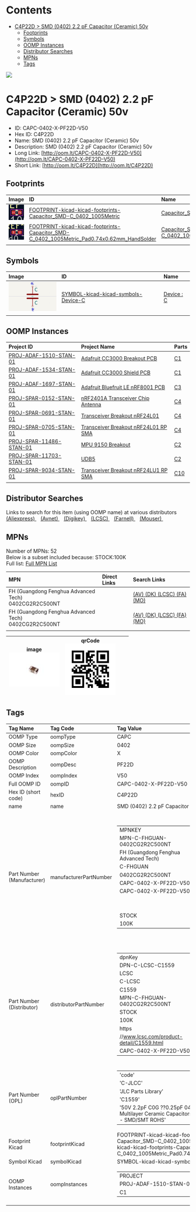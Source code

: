 



Contents
========

* [C4P22D > SMD (0402) 2.2 pF Capacitor (Ceramic) 50v](#c4p22d--smd-0402-22-pf-capacitor-ceramic-50v)
	* [Footprints](#footprints)
	* [Symbols](#symbols)
	* [OOMP Instances](#oomp-instances)
	* [Distributor Searches](#distributor-searches)
	* [MPNs](#mpns)
	* [Tags](#tags)
  
![][im]
# C4P22D > SMD (0402) 2.2 pF Capacitor (Ceramic) 50v

- ID: CAPC-0402-X-PF22D-V50
- Hex ID: C4P22D
- Name: SMD (0402) 2.2 pF Capacitor (Ceramic) 50v
- Description: SMD (0402) 2.2 pF Capacitor (Ceramic) 50v
- Long Link: [http://oom.lt/CAPC-0402-X-PF22D-V50](http://oom.lt/CAPC-0402-X-PF22D-V50)
- Short Link: [http://oom.lt/C4P22D](http://oom.lt/C4P22D)

## Footprints
  

|Image|ID|Name|
| :--- | :--- | :--- |
|[![](https://raw.githubusercontent.com/oomlout/oomlout_OOMP_eda_V2/main/FOOTPRINT/kicad/kicad-footprints/Capacitor_SMD/C_0402_1005Metric/image_140.png)](https://github.com/oomlout/oomlout_OOMP_eda_V2/tree/main/FOOTPRINT/kicad/kicad-footprints/Capacitor_SMD/C_0402_1005Metric/)|[FOOTPRINT-kicad-kicad-footprints-Capacitor_SMD-C_0402_1005Metric](https://github.com/oomlout/oomlout_OOMP_eda_V2/tree/main/FOOTPRINT/kicad/kicad-footprints/Capacitor_SMD/C_0402_1005Metric/)|[Capacitor_SMD : C_0402_1005Metric](https://github.com/oomlout/oomlout_OOMP_eda_V2/tree/main/FOOTPRINT/kicad/kicad-footprints/Capacitor_SMD/C_0402_1005Metric/)|
|[![](https://raw.githubusercontent.com/oomlout/oomlout_OOMP_eda_V2/main/FOOTPRINT/kicad/kicad-footprints/Capacitor_SMD/C_0402_1005Metric_Pad0.74x0.62mm_HandSolder/image_140.png)](https://github.com/oomlout/oomlout_OOMP_eda_V2/tree/main/FOOTPRINT/kicad/kicad-footprints/Capacitor_SMD/C_0402_1005Metric_Pad0.74x0.62mm_HandSolder/)|[FOOTPRINT-kicad-kicad-footprints-Capacitor_SMD-C_0402_1005Metric_Pad0.74x0.62mm_HandSolder](https://github.com/oomlout/oomlout_OOMP_eda_V2/tree/main/FOOTPRINT/kicad/kicad-footprints/Capacitor_SMD/C_0402_1005Metric_Pad0.74x0.62mm_HandSolder/)|[Capacitor_SMD : C_0402_1005Metric_Pad0.74x0.62mm_HandSolder](https://github.com/oomlout/oomlout_OOMP_eda_V2/tree/main/FOOTPRINT/kicad/kicad-footprints/Capacitor_SMD/C_0402_1005Metric_Pad0.74x0.62mm_HandSolder/)|
||||

## Symbols
  

|Image|ID|Name|
| :--- | :--- | :--- |
|[![](https://raw.githubusercontent.com/oomlout/oomlout_OOMP_eda_V2/main/SYMBOL/kicad/kicad-symbols/Device/C/image_140.png)](https://github.com/oomlout/oomlout_OOMP_eda_V2/tree/main/SYMBOL/kicad/kicad-symbols/Device/C/)|[SYMBOL-kicad-kicad-symbols-Device-C](https://github.com/oomlout/oomlout_OOMP_eda_V2/tree/main/SYMBOL/kicad/kicad-symbols/Device/C/)|[Device : C](https://github.com/oomlout/oomlout_OOMP_eda_V2/tree/main/SYMBOL/kicad/kicad-symbols/Device/C/)|
||||

## OOMP Instances
  

|Project ID|Project Name|Parts|
| :--- | :--- | :--- |
|[PROJ-ADAF-1510-STAN-01](https://github.com/oomlout/oomlout_OOMP_projects_V2/tree/main/PROJ/ADAF/1510/STAN/01/)|[Adafruit CC3000 Breakout PCB](https://github.com/oomlout/oomlout_OOMP_projects_V2/tree/main/PROJ/ADAF/1510/STAN/01/)|[C1](https://github.com/oomlout/oomlout_OOMP_projects_V2/tree/main/PROJ/ADAF/1510/STAN/01/)|
|[PROJ-ADAF-1534-STAN-01](https://github.com/oomlout/oomlout_OOMP_projects_V2/tree/main/PROJ/ADAF/1534/STAN/01/)|[Adafruit CC3000 Shield PCB](https://github.com/oomlout/oomlout_OOMP_projects_V2/tree/main/PROJ/ADAF/1534/STAN/01/)|[C1](https://github.com/oomlout/oomlout_OOMP_projects_V2/tree/main/PROJ/ADAF/1534/STAN/01/)|
|[PROJ-ADAF-1697-STAN-01](https://github.com/oomlout/oomlout_OOMP_projects_V2/tree/main/PROJ/ADAF/1697/STAN/01/)|[Adafruit Bluefruit LE nRF8001 PCB](https://github.com/oomlout/oomlout_OOMP_projects_V2/tree/main/PROJ/ADAF/1697/STAN/01/)|[C3](https://github.com/oomlout/oomlout_OOMP_projects_V2/tree/main/PROJ/ADAF/1697/STAN/01/)|
|[PROJ-SPAR-0152-STAN-01](https://github.com/oomlout/oomlout_OOMP_projects_V2/tree/main/PROJ/SPAR/0152/STAN/01/)|[nRF2401A Transceiver Chip Antenna](https://github.com/oomlout/oomlout_OOMP_projects_V2/tree/main/PROJ/SPAR/0152/STAN/01/)|[C4](https://github.com/oomlout/oomlout_OOMP_projects_V2/tree/main/PROJ/SPAR/0152/STAN/01/)|
|[PROJ-SPAR-0691-STAN-01](https://github.com/oomlout/oomlout_OOMP_projects_V2/tree/main/PROJ/SPAR/0691/STAN/01/)|[Transceiver Breakout nRF24L01](https://github.com/oomlout/oomlout_OOMP_projects_V2/tree/main/PROJ/SPAR/0691/STAN/01/)|[C4](https://github.com/oomlout/oomlout_OOMP_projects_V2/tree/main/PROJ/SPAR/0691/STAN/01/)|
|[PROJ-SPAR-0705-STAN-01](https://github.com/oomlout/oomlout_OOMP_projects_V2/tree/main/PROJ/SPAR/0705/STAN/01/)|[Transceiver Breakout nRF24L01 RP SMA](https://github.com/oomlout/oomlout_OOMP_projects_V2/tree/main/PROJ/SPAR/0705/STAN/01/)|[C4](https://github.com/oomlout/oomlout_OOMP_projects_V2/tree/main/PROJ/SPAR/0705/STAN/01/)|
|[PROJ-SPAR-11486-STAN-01](https://github.com/oomlout/oomlout_OOMP_projects_V2/tree/main/PROJ/SPAR/11486/STAN/01/)|[MPU 9150 Breakout](https://github.com/oomlout/oomlout_OOMP_projects_V2/tree/main/PROJ/SPAR/11486/STAN/01/)|[C2](https://github.com/oomlout/oomlout_OOMP_projects_V2/tree/main/PROJ/SPAR/11486/STAN/01/)|
|[PROJ-SPAR-11703-STAN-01](https://github.com/oomlout/oomlout_OOMP_projects_V2/tree/main/PROJ/SPAR/11703/STAN/01/)|[UDB5](https://github.com/oomlout/oomlout_OOMP_projects_V2/tree/main/PROJ/SPAR/11703/STAN/01/)|[C2](https://github.com/oomlout/oomlout_OOMP_projects_V2/tree/main/PROJ/SPAR/11703/STAN/01/)|
|[PROJ-SPAR-9034-STAN-01](https://github.com/oomlout/oomlout_OOMP_projects_V2/tree/main/PROJ/SPAR/9034/STAN/01/)|[Transceiver Breakout nRF24LU1 RP SMA](https://github.com/oomlout/oomlout_OOMP_projects_V2/tree/main/PROJ/SPAR/9034/STAN/01/)|[C10](https://github.com/oomlout/oomlout_OOMP_projects_V2/tree/main/PROJ/SPAR/9034/STAN/01/)|
||||

## Distributor Searches
  
Links to search for this item (using OOMP name) at various distributors  
[(Aliexpress) ](https://www.aliexpress.com/wholesale?SearchText=1117SMD+0402+2.2+pF+Capacitor+Ceramic+50v)&nbsp;&nbsp;&nbsp;[(Avnet) ](https://www.avnet.com/shop/us/search/SMD+0402+2.2+pF+Capacitor+Ceramic+50v)&nbsp;&nbsp;&nbsp;[(Digikey) ](https://www.digikey.co.uk/en/products/result?s=SMD+0402+2.2+pF+Capacitor+Ceramic+50v)&nbsp;&nbsp;&nbsp;[(LCSC) ](https://www.lcsc.com/search?q=SMD+0402+2.2+pF+Capacitor+Ceramic+50v)&nbsp;&nbsp;&nbsp;[(Farnell) ](https://uk.farnell.com/search?st=SMD+0402+2.2+pF+Capacitor+Ceramic+50v)&nbsp;&nbsp;&nbsp;[(Mouser) ](https://www.mouser.com/c/?q=SMD+0402+2.2+pF+Capacitor+Ceramic+50v)&nbsp;&nbsp;&nbsp;
## MPNs
  
Number of MPNs: 52<br>Below is a subset included because: STOCK:100K <br>Full list: [Full MPN List](MPNLIST.md)  

|MPN|Direct Links|Search Links|
| :--- | :--- | :--- |
|FH (Guangdong Fenghua Advanced Tech)<br>0402CG2R2C500NT||[(AV) ](https://www.avnet.com/shop/us/search/0402CG2R2C500NT)[(DK) ](https://www.digikey.co.uk/products/en?keywords=0402CG2R2C500NT)[(LCSC) ](https://www.lcsc.com/search?q=0402CG2R2C500NT)[(FA) ](https://uk.farnell.com/search?st=0402CG2R2C500NT)[(MO) ](https://www.mouser.com/c/?q=0402CG2R2C500NT)|
|FH (Guangdong Fenghua Advanced Tech)<br>0402CG2R2C500NT||[(AV) ](https://www.avnet.com/shop/us/search/0402CG2R2C500NT)[(DK) ](https://www.digikey.co.uk/products/en?keywords=0402CG2R2C500NT)[(LCSC) ](https://www.lcsc.com/search?q=0402CG2R2C500NT)[(FA) ](https://uk.farnell.com/search?st=0402CG2R2C500NT)[(MO) ](https://www.mouser.com/c/?q=0402CG2R2C500NT)|
||||
  

|image<br>[![](https://raw.githubusercontent.com/oomlout/oomlout_OOMP_parts_V2/main/CAPC/0402/X/PF22D/V50/image_140.jpg)](https://github.com/oomlout/oomlout_OOMP_parts_V2/tree/main/CAPC/0402/X/PF22D/V50/image.jpg)|qrCode<br>[![](https://raw.githubusercontent.com/oomlout/oomlout_OOMP_parts_V2/main/CAPC/0402/X/PF22D/V50/qrCode_140.png)](https://github.com/oomlout/oomlout_OOMP_parts_V2/tree/main/CAPC/0402/X/PF22D/V50/qrCode.png)|||
| :---: | :---: | :---: | :---: |

## Tags
  

|Tag Name|Tag Code|Tag Value|
| :--- | :--- | :--- |
|OOMP Type|oompType|CAPC|
|OOMP Size|oompSize|0402|
|OOMP Color|oompColor|X|
|OOMP Description|oompDesc|PF22D|
|OOMP Index|oompIndex|V50|
|Full OOMP ID|oompID|CAPC-0402-X-PF22D-V50|
|Hex ID (short code)|hexID|C4P22D|
|name|name|SMD (0402) 2.2 pF Capacitor (Ceramic) 50v|
|Part Number (Manufacturer)|manufacturerPartNumber|<table><tr><td>MPNKEY</td></tr><tr><td> MPN-C-FHGUAN-0402CG2R2C500NT</td><td> MANUFACTURER</td></tr><tr><td> FH (Guangdong Fenghua Advanced Tech)</td><td> MANUCODE</td></tr><tr><td> C-FHGUAN</td><td> MPN</td></tr><tr><td> 0402CG2R2C500NT</td><td> OOMPIDPARTIAL</td></tr><tr><td> CAPC-0402-X-PF22D-V50</td><td> OOMPID</td></tr><tr><td> CAPC-0402-X-PF22D-V50</td><td> LINK</td></tr><tr><td> </td><td> DESCRIPTION</td></tr><tr><td> </td><td> TAGS</td></tr><tr><td> STOCK</td></tr><tr><td>100K</td></tr></table></td><td> <table><tr><td>MPNKEY</td></tr><tr><td> MPN-C-MURATA-GRM1555C1H2R2CD01D</td><td> MANUFACTURER</td></tr><tr><td> Murata Electronics</td><td> MANUCODE</td></tr><tr><td> C-MURATA</td><td> MPN</td></tr><tr><td> GRM1555C1H2R2CD01D</td><td> OOMPIDPARTIAL</td></tr><tr><td> CAPC-0402-X-PF22D-V50</td><td> OOMPID</td></tr><tr><td> CAPC-0402-X-PF22D-V50</td><td> LINK</td></tr><tr><td> </td><td> DESCRIPTION</td></tr><tr><td> </td><td> TAGS</td></tr><tr><td> </td></tr></table></td><td> <table><tr><td>MPNKEY</td></tr><tr><td> MPN-C-MURATA-GJM1555C1H2R2CB01D</td><td> MANUFACTURER</td></tr><tr><td> Murata Electronics</td><td> MANUCODE</td></tr><tr><td> C-MURATA</td><td> MPN</td></tr><tr><td> GJM1555C1H2R2CB01D</td><td> OOMPIDPARTIAL</td></tr><tr><td> CAPC-0402-X-PF22D-V50</td><td> OOMPID</td></tr><tr><td> CAPC-0402-X-PF22D-V50</td><td> LINK</td></tr><tr><td> </td><td> DESCRIPTION</td></tr><tr><td> </td><td> TAGS</td></tr><tr><td> STOCK</td></tr><tr><td>1K</td></tr></table></td><td> <table><tr><td>MPNKEY</td></tr><tr><td> MPN-C-MURATA-GRM1555C1H2R2CA01D</td><td> MANUFACTURER</td></tr><tr><td> Murata Electronics</td><td> MANUCODE</td></tr><tr><td> C-MURATA</td><td> MPN</td></tr><tr><td> GRM1555C1H2R2CA01D</td><td> OOMPIDPARTIAL</td></tr><tr><td> CAPC-0402-X-PF22D-V50</td><td> OOMPID</td></tr><tr><td> CAPC-0402-X-PF22D-V50</td><td> LINK</td></tr><tr><td> </td><td> DESCRIPTION</td></tr><tr><td> </td><td> TAGS</td></tr><tr><td> STOCK</td></tr><tr><td>10K</td></tr></table></td><td> <table><tr><td>MPNKEY</td></tr><tr><td> MPN-C-MURATA-GJM1555C1H2R2WB01D</td><td> MANUFACTURER</td></tr><tr><td> Murata Electronics</td><td> MANUCODE</td></tr><tr><td> C-MURATA</td><td> MPN</td></tr><tr><td> GJM1555C1H2R2WB01D</td><td> OOMPIDPARTIAL</td></tr><tr><td> CAPC-0402-X-PF22D-V50</td><td> OOMPID</td></tr><tr><td> CAPC-0402-X-PF22D-V50</td><td> LINK</td></tr><tr><td> </td><td> DESCRIPTION</td></tr><tr><td> </td><td> TAGS</td></tr><tr><td> </td></tr></table></td><td> <table><tr><td>MPNKEY</td></tr><tr><td> MPN-C-EYANGS-C0402C0G2R2C500NTB</td><td> MANUFACTURER</td></tr><tr><td> EYANG(Shenzhen Eyang Tech Development)</td><td> MANUCODE</td></tr><tr><td> C-EYANGS</td><td> MPN</td></tr><tr><td> C0402C0G2R2C500NTB</td><td> OOMPIDPARTIAL</td></tr><tr><td> CAPC-0402-X-PF22D-V50</td><td> OOMPID</td></tr><tr><td> CAPC-0402-X-PF22D-V50</td><td> LINK</td></tr><tr><td> </td><td> DESCRIPTION</td></tr><tr><td> </td><td> TAGS</td></tr><tr><td> STOCK</td></tr><tr><td>1K</td></tr></table></td><td> <table><tr><td>MPNKEY</td></tr><tr><td> MPN-C-KEMET-C0402C229C5GAC7867</td><td> MANUFACTURER</td></tr><tr><td> KEMET</td><td> MANUCODE</td></tr><tr><td> C-KEMET</td><td> MPN</td></tr><tr><td> C0402C229C5GAC7867</td><td> OOMPIDPARTIAL</td></tr><tr><td> CAPC-0402-X-PF22D-V50</td><td> OOMPID</td></tr><tr><td> CAPC-0402-X-PF22D-V50</td><td> LINK</td></tr><tr><td> </td><td> DESCRIPTION</td></tr><tr><td> </td><td> TAGS</td></tr><tr><td> STOCK</td></tr><tr><td>1K</td></tr></table></td><td> <table><tr><td>MPNKEY</td></tr><tr><td> MPN-C-DARFON-C1005NP0229CGTS</td><td> MANUFACTURER</td></tr><tr><td> Darfon Elec</td><td> MANUCODE</td></tr><tr><td> C-DARFON</td><td> MPN</td></tr><tr><td> C1005NP0229CGTS</td><td> OOMPIDPARTIAL</td></tr><tr><td> CAPC-0402-X-PF22D-V50</td><td> OOMPID</td></tr><tr><td> CAPC-0402-X-PF22D-V50</td><td> LINK</td></tr><tr><td> </td><td> DESCRIPTION</td></tr><tr><td> </td><td> TAGS</td></tr><tr><td> </td></tr></table></td><td> <table><tr><td>MPNKEY</td></tr><tr><td> MPN-C-SAMSUN-CL05C2R2CB5NNNC</td><td> MANUFACTURER</td></tr><tr><td> Samsung Electro-Mechanics</td><td> MANUCODE</td></tr><tr><td> C-SAMSUN</td><td> MPN</td></tr><tr><td> CL05C2R2CB5NNNC</td><td> OOMPIDPARTIAL</td></tr><tr><td> CAPC-0402-X-PF22D-V50</td><td> OOMPID</td></tr><tr><td> CAPC-0402-X-PF22D-V50</td><td> LINK</td></tr><tr><td> </td><td> DESCRIPTION</td></tr><tr><td> </td><td> TAGS</td></tr><tr><td> </td></tr></table></td><td> <table><tr><td>MPNKEY</td></tr><tr><td> MPN-C-MURATA-GRM1555C1H2R2WA01D</td><td> MANUFACTURER</td></tr><tr><td> Murata Electronics</td><td> MANUCODE</td></tr><tr><td> C-MURATA</td><td> MPN</td></tr><tr><td> GRM1555C1H2R2WA01D</td><td> OOMPIDPARTIAL</td></tr><tr><td> CAPC-0402-X-PF22D-V50</td><td> OOMPID</td></tr><tr><td> CAPC-0402-X-PF22D-V50</td><td> LINK</td></tr><tr><td> </td><td> DESCRIPTION</td></tr><tr><td> </td><td> TAGS</td></tr><tr><td> </td></tr></table></td><td> <table><tr><td>MPNKEY</td></tr><tr><td> MPN-C-WALSIN-RF15N2R2A500CT</td><td> MANUFACTURER</td></tr><tr><td> Walsin Tech Corp</td><td> MANUCODE</td></tr><tr><td> C-WALSIN</td><td> MPN</td></tr><tr><td> RF15N2R2A500CT</td><td> OOMPIDPARTIAL</td></tr><tr><td> CAPC-0402-X-PF22D-V50</td><td> OOMPID</td></tr><tr><td> CAPC-0402-X-PF22D-V50</td><td> LINK</td></tr><tr><td> </td><td> DESCRIPTION</td></tr><tr><td> </td><td> TAGS</td></tr><tr><td> </td></tr></table></td><td> <table><tr><td>MPNKEY</td></tr><tr><td> MPN-C-YAGEO-CC0402CRNPO9BN2R2</td><td> MANUFACTURER</td></tr><tr><td> YAGEO</td><td> MANUCODE</td></tr><tr><td> C-YAGEO</td><td> MPN</td></tr><tr><td> CC0402CRNPO9BN2R2</td><td> OOMPIDPARTIAL</td></tr><tr><td> CAPC-0402-X-PF22D-V50</td><td> OOMPID</td></tr><tr><td> CAPC-0402-X-PF22D-V50</td><td> LINK</td></tr><tr><td> </td><td> DESCRIPTION</td></tr><tr><td> </td><td> TAGS</td></tr><tr><td> STOCK</td></tr><tr><td>10K</td></tr></table></td><td> <table><tr><td>MPNKEY</td></tr><tr><td> MPN-C-DARFON-C1005NP0229CGT</td><td> MANUFACTURER</td></tr><tr><td> Darfon Elec</td><td> MANUCODE</td></tr><tr><td> C-DARFON</td><td> MPN</td></tr><tr><td> C1005NP0229CGT</td><td> OOMPIDPARTIAL</td></tr><tr><td> CAPC-0402-X-PF22D-V50</td><td> OOMPID</td></tr><tr><td> CAPC-0402-X-PF22D-V50</td><td> LINK</td></tr><tr><td> </td><td> DESCRIPTION</td></tr><tr><td> </td><td> TAGS</td></tr><tr><td> STOCK</td></tr><tr><td>1K</td></tr></table></td><td> <table><tr><td>MPNKEY</td></tr><tr><td> MPN-C-WALSIN-MT15N2R2C500CT</td><td> MANUFACTURER</td></tr><tr><td> Walsin Tech Corp</td><td> MANUCODE</td></tr><tr><td> C-WALSIN</td><td> MPN</td></tr><tr><td> MT15N2R2C500CT</td><td> OOMPIDPARTIAL</td></tr><tr><td> CAPC-0402-X-PF22D-V50</td><td> OOMPID</td></tr><tr><td> CAPC-0402-X-PF22D-V50</td><td> LINK</td></tr><tr><td> </td><td> DESCRIPTION</td></tr><tr><td> </td><td> TAGS</td></tr><tr><td> STOCK</td></tr><tr><td>1K</td></tr></table></td><td> <table><tr><td>MPNKEY</td></tr><tr><td> MPN-C-WALSIN-0402N2R2C500CT</td><td> MANUFACTURER</td></tr><tr><td> Walsin Tech Corp</td><td> MANUCODE</td></tr><tr><td> C-WALSIN</td><td> MPN</td></tr><tr><td> 0402N2R2C500CT</td><td> OOMPIDPARTIAL</td></tr><tr><td> CAPC-0402-X-PF22D-V50</td><td> OOMPID</td></tr><tr><td> CAPC-0402-X-PF22D-V50</td><td> LINK</td></tr><tr><td> </td><td> DESCRIPTION</td></tr><tr><td> </td><td> TAGS</td></tr><tr><td> STOCK</td></tr><tr><td>1K</td></tr></table></td><td> <table><tr><td>MPNKEY</td></tr><tr><td> MPN-C-WALSIN-RF15N2R2C500CT</td><td> MANUFACTURER</td></tr><tr><td> Walsin Tech Corp</td><td> MANUCODE</td></tr><tr><td> C-WALSIN</td><td> MPN</td></tr><tr><td> RF15N2R2C500CT</td><td> OOMPIDPARTIAL</td></tr><tr><td> CAPC-0402-X-PF22D-V50</td><td> OOMPID</td></tr><tr><td> CAPC-0402-X-PF22D-V50</td><td> LINK</td></tr><tr><td> </td><td> DESCRIPTION</td></tr><tr><td> </td><td> TAGS</td></tr><tr><td> STOCK</td></tr><tr><td>1K</td></tr></table></td><td> <table><tr><td>MPNKEY</td></tr><tr><td> MPN-C-TAIYOY-UMK105CG2R2CV-F</td><td> MANUFACTURER</td></tr><tr><td> Taiyo Yuden</td><td> MANUCODE</td></tr><tr><td> C-TAIYOY</td><td> MPN</td></tr><tr><td> UMK105CG2R2CV-F</td><td> OOMPIDPARTIAL</td></tr><tr><td> CAPC-0402-X-PF22D-V50</td><td> OOMPID</td></tr><tr><td> CAPC-0402-X-PF22D-V50</td><td> LINK</td></tr><tr><td> </td><td> DESCRIPTION</td></tr><tr><td> </td><td> TAGS</td></tr><tr><td> </td></tr></table></td><td> <table><tr><td>MPNKEY</td></tr><tr><td> MPN-C-YAGEO-CQ0402CRNPO9BN2R2</td><td> MANUFACTURER</td></tr><tr><td> YAGEO</td><td> MANUCODE</td></tr><tr><td> C-YAGEO</td><td> MPN</td></tr><tr><td> CQ0402CRNPO9BN2R2</td><td> OOMPIDPARTIAL</td></tr><tr><td> CAPC-0402-X-PF22D-V50</td><td> OOMPID</td></tr><tr><td> CAPC-0402-X-PF22D-V50</td><td> LINK</td></tr><tr><td> </td><td> DESCRIPTION</td></tr><tr><td> </td><td> TAGS</td></tr><tr><td> STOCK</td></tr><tr><td>1K</td></tr></table></td><td> <table><tr><td>MPNKEY</td></tr><tr><td> MPN-C-MURATA-GCM1555C1H2R2WA16D</td><td> MANUFACTURER</td></tr><tr><td> Murata Electronics</td><td> MANUCODE</td></tr><tr><td> C-MURATA</td><td> MPN</td></tr><tr><td> GCM1555C1H2R2WA16D</td><td> OOMPIDPARTIAL</td></tr><tr><td> CAPC-0402-X-PF22D-V50</td><td> OOMPID</td></tr><tr><td> CAPC-0402-X-PF22D-V50</td><td> LINK</td></tr><tr><td> </td><td> DESCRIPTION</td></tr><tr><td> </td><td> TAGS</td></tr><tr><td> STOCK</td></tr><tr><td>10K</td></tr></table></td><td> <table><tr><td>MPNKEY</td></tr><tr><td> MPN-C-PSAPRO-FN15N2R2C500PNG</td><td> MANUFACTURER</td></tr><tr><td> PSA(Prosperity Dielectrics)</td><td> MANUCODE</td></tr><tr><td> C-PSAPRO</td><td> MPN</td></tr><tr><td> FN15N2R2C500PNG</td><td> OOMPIDPARTIAL</td></tr><tr><td> CAPC-0402-X-PF22D-V50</td><td> OOMPID</td></tr><tr><td> CAPC-0402-X-PF22D-V50</td><td> LINK</td></tr><tr><td> </td><td> DESCRIPTION</td></tr><tr><td> </td><td> TAGS</td></tr><tr><td> STOCK</td></tr><tr><td>1K</td></tr></table></td><td> <table><tr><td>MPNKEY</td></tr><tr><td> MPN-C-KEMET-C0402C229C5GAC3112</td><td> MANUFACTURER</td></tr><tr><td> KEMET</td><td> MANUCODE</td></tr><tr><td> C-KEMET</td><td> MPN</td></tr><tr><td> C0402C229C5GAC3112</td><td> OOMPIDPARTIAL</td></tr><tr><td> CAPC-0402-X-PF22D-V50</td><td> OOMPID</td></tr><tr><td> CAPC-0402-X-PF22D-V50</td><td> LINK</td></tr><tr><td> </td><td> DESCRIPTION</td></tr><tr><td> </td><td> TAGS</td></tr><tr><td> </td></tr></table></td><td> <table><tr><td>MPNKEY</td></tr><tr><td> MPN-C-KEMET-C0402C229J5GAC7867</td><td> MANUFACTURER</td></tr><tr><td> KEMET</td><td> MANUCODE</td></tr><tr><td> C-KEMET</td><td> MPN</td></tr><tr><td> C0402C229J5GAC7867</td><td> OOMPIDPARTIAL</td></tr><tr><td> CAPC-0402-X-PF22D-V50</td><td> OOMPID</td></tr><tr><td> CAPC-0402-X-PF22D-V50</td><td> LINK</td></tr><tr><td> </td><td> DESCRIPTION</td></tr><tr><td> </td><td> TAGS</td></tr><tr><td> </td></tr></table></td><td> <table><tr><td>MPNKEY</td></tr><tr><td> MPN-C-VIIYON-V2R2C0402COG500NBT</td><td> MANUFACTURER</td></tr><tr><td> VIIYONG</td><td> MANUCODE</td></tr><tr><td> C-VIIYON</td><td> MPN</td></tr><tr><td> V2R2C0402COG500NBT</td><td> OOMPIDPARTIAL</td></tr><tr><td> CAPC-0402-X-PF22D-V50</td><td> OOMPID</td></tr><tr><td> CAPC-0402-X-PF22D-V50</td><td> LINK</td></tr><tr><td> </td><td> DESCRIPTION</td></tr><tr><td> </td><td> TAGS</td></tr><tr><td> </td></tr></table></td><td> <table><tr><td>MPNKEY</td></tr><tr><td> MPN-C-TDK-CGA2B2C0G1H2R2CT0Y0F</td><td> MANUFACTURER</td></tr><tr><td> TDK</td><td> MANUCODE</td></tr><tr><td> C-TDK</td><td> MPN</td></tr><tr><td> CGA2B2C0G1H2R2CT0Y0F</td><td> OOMPIDPARTIAL</td></tr><tr><td> CAPC-0402-X-PF22D-V50</td><td> OOMPID</td></tr><tr><td> CAPC-0402-X-PF22D-V50</td><td> LINK</td></tr><tr><td> </td><td> DESCRIPTION</td></tr><tr><td> </td><td> TAGS</td></tr><tr><td> STOCK</td></tr><tr><td>1K</td></tr></table></td><td> <table><tr><td>MPNKEY</td></tr><tr><td> MPN-C-VISHAY-VJ0402A2R2CLAAJ32</td><td> MANUFACTURER</td></tr><tr><td> Vishay Intertech</td><td> MANUCODE</td></tr><tr><td> C-VISHAY</td><td> MPN</td></tr><tr><td> VJ0402A2R2CLAAJ32</td><td> OOMPIDPARTIAL</td></tr><tr><td> CAPC-0402-X-PF22D-V50</td><td> OOMPID</td></tr><tr><td> CAPC-0402-X-PF22D-V50</td><td> LINK</td></tr><tr><td> </td><td> DESCRIPTION</td></tr><tr><td> </td><td> TAGS</td></tr><tr><td> </td></tr></table></td><td> <table><tr><td>MPNKEY</td></tr><tr><td> MPN-C-MURATA-GJM1555C1H2R2GB01D</td><td> MANUFACTURER</td></tr><tr><td> Murata Electronics</td><td> MANUCODE</td></tr><tr><td> C-MURATA</td><td> MPN</td></tr><tr><td> GJM1555C1H2R2GB01D</td><td> OOMPIDPARTIAL</td></tr><tr><td> CAPC-0402-X-PF22D-V50</td><td> OOMPID</td></tr><tr><td> CAPC-0402-X-PF22D-V50</td><td> LINK</td></tr><tr><td> </td><td> DESCRIPTION</td></tr><tr><td> </td><td> TAGS</td></tr><tr><td> </td></tr></table></td><td> <table><tr><td>MPNKEY</td></tr><tr><td> MPN-C-FHGUAN-0402CG2R2C500NT</td><td> MANUFACTURER</td></tr><tr><td> FH (Guangdong Fenghua Advanced Tech)</td><td> MANUCODE</td></tr><tr><td> C-FHGUAN</td><td> MPN</td></tr><tr><td> 0402CG2R2C500NT</td><td> OOMPIDPARTIAL</td></tr><tr><td> CAPC-0402-X-PF22D-V50</td><td> OOMPID</td></tr><tr><td> CAPC-0402-X-PF22D-V50</td><td> LINK</td></tr><tr><td> </td><td> DESCRIPTION</td></tr><tr><td> </td><td> TAGS</td></tr><tr><td> STOCK</td></tr><tr><td>100K</td></tr></table></td><td> <table><tr><td>MPNKEY</td></tr><tr><td> MPN-C-MURATA-GRM1555C1H2R2CD01D</td><td> MANUFACTURER</td></tr><tr><td> Murata Electronics</td><td> MANUCODE</td></tr><tr><td> C-MURATA</td><td> MPN</td></tr><tr><td> GRM1555C1H2R2CD01D</td><td> OOMPIDPARTIAL</td></tr><tr><td> CAPC-0402-X-PF22D-V50</td><td> OOMPID</td></tr><tr><td> CAPC-0402-X-PF22D-V50</td><td> LINK</td></tr><tr><td> </td><td> DESCRIPTION</td></tr><tr><td> </td><td> TAGS</td></tr><tr><td> </td></tr></table></td><td> <table><tr><td>MPNKEY</td></tr><tr><td> MPN-C-MURATA-GJM1555C1H2R2CB01D</td><td> MANUFACTURER</td></tr><tr><td> Murata Electronics</td><td> MANUCODE</td></tr><tr><td> C-MURATA</td><td> MPN</td></tr><tr><td> GJM1555C1H2R2CB01D</td><td> OOMPIDPARTIAL</td></tr><tr><td> CAPC-0402-X-PF22D-V50</td><td> OOMPID</td></tr><tr><td> CAPC-0402-X-PF22D-V50</td><td> LINK</td></tr><tr><td> </td><td> DESCRIPTION</td></tr><tr><td> </td><td> TAGS</td></tr><tr><td> STOCK</td></tr><tr><td>1K</td></tr></table></td><td> <table><tr><td>MPNKEY</td></tr><tr><td> MPN-C-MURATA-GRM1555C1H2R2CA01D</td><td> MANUFACTURER</td></tr><tr><td> Murata Electronics</td><td> MANUCODE</td></tr><tr><td> C-MURATA</td><td> MPN</td></tr><tr><td> GRM1555C1H2R2CA01D</td><td> OOMPIDPARTIAL</td></tr><tr><td> CAPC-0402-X-PF22D-V50</td><td> OOMPID</td></tr><tr><td> CAPC-0402-X-PF22D-V50</td><td> LINK</td></tr><tr><td> </td><td> DESCRIPTION</td></tr><tr><td> </td><td> TAGS</td></tr><tr><td> STOCK</td></tr><tr><td>10K</td></tr></table></td><td> <table><tr><td>MPNKEY</td></tr><tr><td> MPN-C-MURATA-GJM1555C1H2R2WB01D</td><td> MANUFACTURER</td></tr><tr><td> Murata Electronics</td><td> MANUCODE</td></tr><tr><td> C-MURATA</td><td> MPN</td></tr><tr><td> GJM1555C1H2R2WB01D</td><td> OOMPIDPARTIAL</td></tr><tr><td> CAPC-0402-X-PF22D-V50</td><td> OOMPID</td></tr><tr><td> CAPC-0402-X-PF22D-V50</td><td> LINK</td></tr><tr><td> </td><td> DESCRIPTION</td></tr><tr><td> </td><td> TAGS</td></tr><tr><td> </td></tr></table></td><td> <table><tr><td>MPNKEY</td></tr><tr><td> MPN-C-EYANGS-C0402C0G2R2C500NTB</td><td> MANUFACTURER</td></tr><tr><td> EYANG(Shenzhen Eyang Tech Development)</td><td> MANUCODE</td></tr><tr><td> C-EYANGS</td><td> MPN</td></tr><tr><td> C0402C0G2R2C500NTB</td><td> OOMPIDPARTIAL</td></tr><tr><td> CAPC-0402-X-PF22D-V50</td><td> OOMPID</td></tr><tr><td> CAPC-0402-X-PF22D-V50</td><td> LINK</td></tr><tr><td> </td><td> DESCRIPTION</td></tr><tr><td> </td><td> TAGS</td></tr><tr><td> STOCK</td></tr><tr><td>1K</td></tr></table></td><td> <table><tr><td>MPNKEY</td></tr><tr><td> MPN-C-KEMET-C0402C229C5GAC7867</td><td> MANUFACTURER</td></tr><tr><td> KEMET</td><td> MANUCODE</td></tr><tr><td> C-KEMET</td><td> MPN</td></tr><tr><td> C0402C229C5GAC7867</td><td> OOMPIDPARTIAL</td></tr><tr><td> CAPC-0402-X-PF22D-V50</td><td> OOMPID</td></tr><tr><td> CAPC-0402-X-PF22D-V50</td><td> LINK</td></tr><tr><td> </td><td> DESCRIPTION</td></tr><tr><td> </td><td> TAGS</td></tr><tr><td> STOCK</td></tr><tr><td>1K</td></tr></table></td><td> <table><tr><td>MPNKEY</td></tr><tr><td> MPN-C-DARFON-C1005NP0229CGTS</td><td> MANUFACTURER</td></tr><tr><td> Darfon Elec</td><td> MANUCODE</td></tr><tr><td> C-DARFON</td><td> MPN</td></tr><tr><td> C1005NP0229CGTS</td><td> OOMPIDPARTIAL</td></tr><tr><td> CAPC-0402-X-PF22D-V50</td><td> OOMPID</td></tr><tr><td> CAPC-0402-X-PF22D-V50</td><td> LINK</td></tr><tr><td> </td><td> DESCRIPTION</td></tr><tr><td> </td><td> TAGS</td></tr><tr><td> </td></tr></table></td><td> <table><tr><td>MPNKEY</td></tr><tr><td> MPN-C-SAMSUN-CL05C2R2CB5NNNC</td><td> MANUFACTURER</td></tr><tr><td> Samsung Electro-Mechanics</td><td> MANUCODE</td></tr><tr><td> C-SAMSUN</td><td> MPN</td></tr><tr><td> CL05C2R2CB5NNNC</td><td> OOMPIDPARTIAL</td></tr><tr><td> CAPC-0402-X-PF22D-V50</td><td> OOMPID</td></tr><tr><td> CAPC-0402-X-PF22D-V50</td><td> LINK</td></tr><tr><td> </td><td> DESCRIPTION</td></tr><tr><td> </td><td> TAGS</td></tr><tr><td> </td></tr></table></td><td> <table><tr><td>MPNKEY</td></tr><tr><td> MPN-C-MURATA-GRM1555C1H2R2WA01D</td><td> MANUFACTURER</td></tr><tr><td> Murata Electronics</td><td> MANUCODE</td></tr><tr><td> C-MURATA</td><td> MPN</td></tr><tr><td> GRM1555C1H2R2WA01D</td><td> OOMPIDPARTIAL</td></tr><tr><td> CAPC-0402-X-PF22D-V50</td><td> OOMPID</td></tr><tr><td> CAPC-0402-X-PF22D-V50</td><td> LINK</td></tr><tr><td> </td><td> DESCRIPTION</td></tr><tr><td> </td><td> TAGS</td></tr><tr><td> </td></tr></table></td><td> <table><tr><td>MPNKEY</td></tr><tr><td> MPN-C-WALSIN-RF15N2R2A500CT</td><td> MANUFACTURER</td></tr><tr><td> Walsin Tech Corp</td><td> MANUCODE</td></tr><tr><td> C-WALSIN</td><td> MPN</td></tr><tr><td> RF15N2R2A500CT</td><td> OOMPIDPARTIAL</td></tr><tr><td> CAPC-0402-X-PF22D-V50</td><td> OOMPID</td></tr><tr><td> CAPC-0402-X-PF22D-V50</td><td> LINK</td></tr><tr><td> </td><td> DESCRIPTION</td></tr><tr><td> </td><td> TAGS</td></tr><tr><td> </td></tr></table></td><td> <table><tr><td>MPNKEY</td></tr><tr><td> MPN-C-YAGEO-CC0402CRNPO9BN2R2</td><td> MANUFACTURER</td></tr><tr><td> YAGEO</td><td> MANUCODE</td></tr><tr><td> C-YAGEO</td><td> MPN</td></tr><tr><td> CC0402CRNPO9BN2R2</td><td> OOMPIDPARTIAL</td></tr><tr><td> CAPC-0402-X-PF22D-V50</td><td> OOMPID</td></tr><tr><td> CAPC-0402-X-PF22D-V50</td><td> LINK</td></tr><tr><td> </td><td> DESCRIPTION</td></tr><tr><td> </td><td> TAGS</td></tr><tr><td> STOCK</td></tr><tr><td>10K</td></tr></table></td><td> <table><tr><td>MPNKEY</td></tr><tr><td> MPN-C-DARFON-C1005NP0229CGT</td><td> MANUFACTURER</td></tr><tr><td> Darfon Elec</td><td> MANUCODE</td></tr><tr><td> C-DARFON</td><td> MPN</td></tr><tr><td> C1005NP0229CGT</td><td> OOMPIDPARTIAL</td></tr><tr><td> CAPC-0402-X-PF22D-V50</td><td> OOMPID</td></tr><tr><td> CAPC-0402-X-PF22D-V50</td><td> LINK</td></tr><tr><td> </td><td> DESCRIPTION</td></tr><tr><td> </td><td> TAGS</td></tr><tr><td> STOCK</td></tr><tr><td>1K</td></tr></table></td><td> <table><tr><td>MPNKEY</td></tr><tr><td> MPN-C-WALSIN-MT15N2R2C500CT</td><td> MANUFACTURER</td></tr><tr><td> Walsin Tech Corp</td><td> MANUCODE</td></tr><tr><td> C-WALSIN</td><td> MPN</td></tr><tr><td> MT15N2R2C500CT</td><td> OOMPIDPARTIAL</td></tr><tr><td> CAPC-0402-X-PF22D-V50</td><td> OOMPID</td></tr><tr><td> CAPC-0402-X-PF22D-V50</td><td> LINK</td></tr><tr><td> </td><td> DESCRIPTION</td></tr><tr><td> </td><td> TAGS</td></tr><tr><td> STOCK</td></tr><tr><td>1K</td></tr></table></td><td> <table><tr><td>MPNKEY</td></tr><tr><td> MPN-C-WALSIN-0402N2R2C500CT</td><td> MANUFACTURER</td></tr><tr><td> Walsin Tech Corp</td><td> MANUCODE</td></tr><tr><td> C-WALSIN</td><td> MPN</td></tr><tr><td> 0402N2R2C500CT</td><td> OOMPIDPARTIAL</td></tr><tr><td> CAPC-0402-X-PF22D-V50</td><td> OOMPID</td></tr><tr><td> CAPC-0402-X-PF22D-V50</td><td> LINK</td></tr><tr><td> </td><td> DESCRIPTION</td></tr><tr><td> </td><td> TAGS</td></tr><tr><td> STOCK</td></tr><tr><td>1K</td></tr></table></td><td> <table><tr><td>MPNKEY</td></tr><tr><td> MPN-C-WALSIN-RF15N2R2C500CT</td><td> MANUFACTURER</td></tr><tr><td> Walsin Tech Corp</td><td> MANUCODE</td></tr><tr><td> C-WALSIN</td><td> MPN</td></tr><tr><td> RF15N2R2C500CT</td><td> OOMPIDPARTIAL</td></tr><tr><td> CAPC-0402-X-PF22D-V50</td><td> OOMPID</td></tr><tr><td> CAPC-0402-X-PF22D-V50</td><td> LINK</td></tr><tr><td> </td><td> DESCRIPTION</td></tr><tr><td> </td><td> TAGS</td></tr><tr><td> STOCK</td></tr><tr><td>1K</td></tr></table></td><td> <table><tr><td>MPNKEY</td></tr><tr><td> MPN-C-TAIYOY-UMK105CG2R2CV-F</td><td> MANUFACTURER</td></tr><tr><td> Taiyo Yuden</td><td> MANUCODE</td></tr><tr><td> C-TAIYOY</td><td> MPN</td></tr><tr><td> UMK105CG2R2CV-F</td><td> OOMPIDPARTIAL</td></tr><tr><td> CAPC-0402-X-PF22D-V50</td><td> OOMPID</td></tr><tr><td> CAPC-0402-X-PF22D-V50</td><td> LINK</td></tr><tr><td> </td><td> DESCRIPTION</td></tr><tr><td> </td><td> TAGS</td></tr><tr><td> </td></tr></table></td><td> <table><tr><td>MPNKEY</td></tr><tr><td> MPN-C-YAGEO-CQ0402CRNPO9BN2R2</td><td> MANUFACTURER</td></tr><tr><td> YAGEO</td><td> MANUCODE</td></tr><tr><td> C-YAGEO</td><td> MPN</td></tr><tr><td> CQ0402CRNPO9BN2R2</td><td> OOMPIDPARTIAL</td></tr><tr><td> CAPC-0402-X-PF22D-V50</td><td> OOMPID</td></tr><tr><td> CAPC-0402-X-PF22D-V50</td><td> LINK</td></tr><tr><td> </td><td> DESCRIPTION</td></tr><tr><td> </td><td> TAGS</td></tr><tr><td> STOCK</td></tr><tr><td>1K</td></tr></table></td><td> <table><tr><td>MPNKEY</td></tr><tr><td> MPN-C-MURATA-GCM1555C1H2R2WA16D</td><td> MANUFACTURER</td></tr><tr><td> Murata Electronics</td><td> MANUCODE</td></tr><tr><td> C-MURATA</td><td> MPN</td></tr><tr><td> GCM1555C1H2R2WA16D</td><td> OOMPIDPARTIAL</td></tr><tr><td> CAPC-0402-X-PF22D-V50</td><td> OOMPID</td></tr><tr><td> CAPC-0402-X-PF22D-V50</td><td> LINK</td></tr><tr><td> </td><td> DESCRIPTION</td></tr><tr><td> </td><td> TAGS</td></tr><tr><td> STOCK</td></tr><tr><td>10K</td></tr></table></td><td> <table><tr><td>MPNKEY</td></tr><tr><td> MPN-C-PSAPRO-FN15N2R2C500PNG</td><td> MANUFACTURER</td></tr><tr><td> PSA(Prosperity Dielectrics)</td><td> MANUCODE</td></tr><tr><td> C-PSAPRO</td><td> MPN</td></tr><tr><td> FN15N2R2C500PNG</td><td> OOMPIDPARTIAL</td></tr><tr><td> CAPC-0402-X-PF22D-V50</td><td> OOMPID</td></tr><tr><td> CAPC-0402-X-PF22D-V50</td><td> LINK</td></tr><tr><td> </td><td> DESCRIPTION</td></tr><tr><td> </td><td> TAGS</td></tr><tr><td> STOCK</td></tr><tr><td>1K</td></tr></table></td><td> <table><tr><td>MPNKEY</td></tr><tr><td> MPN-C-KEMET-C0402C229C5GAC3112</td><td> MANUFACTURER</td></tr><tr><td> KEMET</td><td> MANUCODE</td></tr><tr><td> C-KEMET</td><td> MPN</td></tr><tr><td> C0402C229C5GAC3112</td><td> OOMPIDPARTIAL</td></tr><tr><td> CAPC-0402-X-PF22D-V50</td><td> OOMPID</td></tr><tr><td> CAPC-0402-X-PF22D-V50</td><td> LINK</td></tr><tr><td> </td><td> DESCRIPTION</td></tr><tr><td> </td><td> TAGS</td></tr><tr><td> </td></tr></table></td><td> <table><tr><td>MPNKEY</td></tr><tr><td> MPN-C-KEMET-C0402C229J5GAC7867</td><td> MANUFACTURER</td></tr><tr><td> KEMET</td><td> MANUCODE</td></tr><tr><td> C-KEMET</td><td> MPN</td></tr><tr><td> C0402C229J5GAC7867</td><td> OOMPIDPARTIAL</td></tr><tr><td> CAPC-0402-X-PF22D-V50</td><td> OOMPID</td></tr><tr><td> CAPC-0402-X-PF22D-V50</td><td> LINK</td></tr><tr><td> </td><td> DESCRIPTION</td></tr><tr><td> </td><td> TAGS</td></tr><tr><td> </td></tr></table></td><td> <table><tr><td>MPNKEY</td></tr><tr><td> MPN-C-VIIYON-V2R2C0402COG500NBT</td><td> MANUFACTURER</td></tr><tr><td> VIIYONG</td><td> MANUCODE</td></tr><tr><td> C-VIIYON</td><td> MPN</td></tr><tr><td> V2R2C0402COG500NBT</td><td> OOMPIDPARTIAL</td></tr><tr><td> CAPC-0402-X-PF22D-V50</td><td> OOMPID</td></tr><tr><td> CAPC-0402-X-PF22D-V50</td><td> LINK</td></tr><tr><td> </td><td> DESCRIPTION</td></tr><tr><td> </td><td> TAGS</td></tr><tr><td> </td></tr></table></td><td> <table><tr><td>MPNKEY</td></tr><tr><td> MPN-C-TDK-CGA2B2C0G1H2R2CT0Y0F</td><td> MANUFACTURER</td></tr><tr><td> TDK</td><td> MANUCODE</td></tr><tr><td> C-TDK</td><td> MPN</td></tr><tr><td> CGA2B2C0G1H2R2CT0Y0F</td><td> OOMPIDPARTIAL</td></tr><tr><td> CAPC-0402-X-PF22D-V50</td><td> OOMPID</td></tr><tr><td> CAPC-0402-X-PF22D-V50</td><td> LINK</td></tr><tr><td> </td><td> DESCRIPTION</td></tr><tr><td> </td><td> TAGS</td></tr><tr><td> STOCK</td></tr><tr><td>1K</td></tr></table></td><td> <table><tr><td>MPNKEY</td></tr><tr><td> MPN-C-VISHAY-VJ0402A2R2CLAAJ32</td><td> MANUFACTURER</td></tr><tr><td> Vishay Intertech</td><td> MANUCODE</td></tr><tr><td> C-VISHAY</td><td> MPN</td></tr><tr><td> VJ0402A2R2CLAAJ32</td><td> OOMPIDPARTIAL</td></tr><tr><td> CAPC-0402-X-PF22D-V50</td><td> OOMPID</td></tr><tr><td> CAPC-0402-X-PF22D-V50</td><td> LINK</td></tr><tr><td> </td><td> DESCRIPTION</td></tr><tr><td> </td><td> TAGS</td></tr><tr><td> </td></tr></table></td><td> <table><tr><td>MPNKEY</td></tr><tr><td> MPN-C-MURATA-GJM1555C1H2R2GB01D</td><td> MANUFACTURER</td></tr><tr><td> Murata Electronics</td><td> MANUCODE</td></tr><tr><td> C-MURATA</td><td> MPN</td></tr><tr><td> GJM1555C1H2R2GB01D</td><td> OOMPIDPARTIAL</td></tr><tr><td> CAPC-0402-X-PF22D-V50</td><td> OOMPID</td></tr><tr><td> CAPC-0402-X-PF22D-V50</td><td> LINK</td></tr><tr><td> </td><td> DESCRIPTION</td></tr><tr><td> </td><td> TAGS</td></tr><tr><td> </td></tr></table>|
|Part Number (Distributor)|distributorPartNumber|<table><tr><td>dpnKey</td></tr><tr><td> DPN-C-LCSC-C1559</td><td> DISTRIBUTOR</td></tr><tr><td> LCSC</td><td> DISTRCODE</td></tr><tr><td> C-LCSC</td><td> DPN</td></tr><tr><td> C1559</td><td> MPN</td></tr><tr><td> MPN-C-FHGUAN-0402CG2R2C500NT</td><td> TAGS</td></tr><tr><td> STOCK</td></tr><tr><td>100K</td><td> LINK</td></tr><tr><td> https</td></tr><tr><td>//www.lcsc.com/product-detail/C1559.html</td><td> OOMPID</td></tr><tr><td> CAPC-0402-X-PF22D-V50</td></tr></table></td><td> <table><tr><td>dpnKey</td></tr><tr><td> DPN-C-LCSC-C18219</td><td> DISTRIBUTOR</td></tr><tr><td> LCSC</td><td> DISTRCODE</td></tr><tr><td> C-LCSC</td><td> DPN</td></tr><tr><td> C18219</td><td> MPN</td></tr><tr><td> MPN-C-MURATA-GRM1555C1H2R2CD01D</td><td> TAGS</td></tr><tr><td> </td><td> LINK</td></tr><tr><td> https</td></tr><tr><td>//www.lcsc.com/product-detail/C18219.html</td><td> OOMPID</td></tr><tr><td> CAPC-0402-X-PF22D-V50</td></tr></table></td><td> <table><tr><td>dpnKey</td></tr><tr><td> DPN-C-LCSC-C85880</td><td> DISTRIBUTOR</td></tr><tr><td> LCSC</td><td> DISTRCODE</td></tr><tr><td> C-LCSC</td><td> DPN</td></tr><tr><td> C85880</td><td> MPN</td></tr><tr><td> MPN-C-MURATA-GJM1555C1H2R2CB01D</td><td> TAGS</td></tr><tr><td> STOCK</td></tr><tr><td>1K</td><td> LINK</td></tr><tr><td> https</td></tr><tr><td>//www.lcsc.com/product-detail/C85880.html</td><td> OOMPID</td></tr><tr><td> CAPC-0402-X-PF22D-V50</td></tr></table></td><td> <table><tr><td>dpnKey</td></tr><tr><td> DPN-C-LCSC-C85938</td><td> DISTRIBUTOR</td></tr><tr><td> LCSC</td><td> DISTRCODE</td></tr><tr><td> C-LCSC</td><td> DPN</td></tr><tr><td> C85938</td><td> MPN</td></tr><tr><td> MPN-C-MURATA-GRM1555C1H2R2CA01D</td><td> TAGS</td></tr><tr><td> STOCK</td></tr><tr><td>10K</td><td> LINK</td></tr><tr><td> https</td></tr><tr><td>//www.lcsc.com/product-detail/C85938.html</td><td> OOMPID</td></tr><tr><td> CAPC-0402-X-PF22D-V50</td></tr></table></td><td> <table><tr><td>dpnKey</td></tr><tr><td> DPN-C-LCSC-C88887</td><td> DISTRIBUTOR</td></tr><tr><td> LCSC</td><td> DISTRCODE</td></tr><tr><td> C-LCSC</td><td> DPN</td></tr><tr><td> C88887</td><td> MPN</td></tr><tr><td> MPN-C-MURATA-GJM1555C1H2R2WB01D</td><td> TAGS</td></tr><tr><td> </td><td> LINK</td></tr><tr><td> https</td></tr><tr><td>//www.lcsc.com/product-detail/C88887.html</td><td> OOMPID</td></tr><tr><td> CAPC-0402-X-PF22D-V50</td></tr></table></td><td> <table><tr><td>dpnKey</td></tr><tr><td> DPN-C-LCSC-C115624</td><td> DISTRIBUTOR</td></tr><tr><td> LCSC</td><td> DISTRCODE</td></tr><tr><td> C-LCSC</td><td> DPN</td></tr><tr><td> C115624</td><td> MPN</td></tr><tr><td> MPN-C-EYANGS-C0402C0G2R2C500NTB</td><td> TAGS</td></tr><tr><td> STOCK</td></tr><tr><td>1K</td><td> LINK</td></tr><tr><td> https</td></tr><tr><td>//www.lcsc.com/product-detail/C115624.html</td><td> OOMPID</td></tr><tr><td> CAPC-0402-X-PF22D-V50</td></tr></table></td><td> <table><tr><td>dpnKey</td></tr><tr><td> DPN-C-LCSC-C140939</td><td> DISTRIBUTOR</td></tr><tr><td> LCSC</td><td> DISTRCODE</td></tr><tr><td> C-LCSC</td><td> DPN</td></tr><tr><td> C140939</td><td> MPN</td></tr><tr><td> MPN-C-KEMET-C0402C229C5GAC7867</td><td> TAGS</td></tr><tr><td> STOCK</td></tr><tr><td>1K</td><td> LINK</td></tr><tr><td> https</td></tr><tr><td>//www.lcsc.com/product-detail/C140939.html</td><td> OOMPID</td></tr><tr><td> CAPC-0402-X-PF22D-V50</td></tr></table></td><td> <table><tr><td>dpnKey</td></tr><tr><td> DPN-C-LCSC-C147350</td><td> DISTRIBUTOR</td></tr><tr><td> LCSC</td><td> DISTRCODE</td></tr><tr><td> C-LCSC</td><td> DPN</td></tr><tr><td> C147350</td><td> MPN</td></tr><tr><td> MPN-C-DARFON-C1005NP0229CGTS</td><td> TAGS</td></tr><tr><td> </td><td> LINK</td></tr><tr><td> https</td></tr><tr><td>//www.lcsc.com/product-detail/C147350.html</td><td> OOMPID</td></tr><tr><td> CAPC-0402-X-PF22D-V50</td></tr></table></td><td> <table><tr><td>dpnKey</td></tr><tr><td> DPN-C-LCSC-C159806</td><td> DISTRIBUTOR</td></tr><tr><td> LCSC</td><td> DISTRCODE</td></tr><tr><td> C-LCSC</td><td> DPN</td></tr><tr><td> C159806</td><td> MPN</td></tr><tr><td> MPN-C-SAMSUN-CL05C2R2CB5NNNC</td><td> TAGS</td></tr><tr><td> </td><td> LINK</td></tr><tr><td> https</td></tr><tr><td>//www.lcsc.com/product-detail/C159806.html</td><td> OOMPID</td></tr><tr><td> CAPC-0402-X-PF22D-V50</td></tr></table></td><td> <table><tr><td>dpnKey</td></tr><tr><td> DPN-C-LCSC-C161547</td><td> DISTRIBUTOR</td></tr><tr><td> LCSC</td><td> DISTRCODE</td></tr><tr><td> C-LCSC</td><td> DPN</td></tr><tr><td> C161547</td><td> MPN</td></tr><tr><td> MPN-C-MURATA-GRM1555C1H2R2WA01D</td><td> TAGS</td></tr><tr><td> </td><td> LINK</td></tr><tr><td> https</td></tr><tr><td>//www.lcsc.com/product-detail/C161547.html</td><td> OOMPID</td></tr><tr><td> CAPC-0402-X-PF22D-V50</td></tr></table></td><td> <table><tr><td>dpnKey</td></tr><tr><td> DPN-C-LCSC-C172862</td><td> DISTRIBUTOR</td></tr><tr><td> LCSC</td><td> DISTRCODE</td></tr><tr><td> C-LCSC</td><td> DPN</td></tr><tr><td> C172862</td><td> MPN</td></tr><tr><td> MPN-C-WALSIN-RF15N2R2A500CT</td><td> TAGS</td></tr><tr><td> </td><td> LINK</td></tr><tr><td> https</td></tr><tr><td>//www.lcsc.com/product-detail/C172862.html</td><td> OOMPID</td></tr><tr><td> CAPC-0402-X-PF22D-V50</td></tr></table></td><td> <table><tr><td>dpnKey</td></tr><tr><td> DPN-C-LCSC-C189468</td><td> DISTRIBUTOR</td></tr><tr><td> LCSC</td><td> DISTRCODE</td></tr><tr><td> C-LCSC</td><td> DPN</td></tr><tr><td> C189468</td><td> MPN</td></tr><tr><td> MPN-C-YAGEO-CC0402CRNPO9BN2R2</td><td> TAGS</td></tr><tr><td> STOCK</td></tr><tr><td>10K</td><td> LINK</td></tr><tr><td> https</td></tr><tr><td>//www.lcsc.com/product-detail/C189468.html</td><td> OOMPID</td></tr><tr><td> CAPC-0402-X-PF22D-V50</td></tr></table></td><td> <table><tr><td>dpnKey</td></tr><tr><td> DPN-C-LCSC-C258490</td><td> DISTRIBUTOR</td></tr><tr><td> LCSC</td><td> DISTRCODE</td></tr><tr><td> C-LCSC</td><td> DPN</td></tr><tr><td> C258490</td><td> MPN</td></tr><tr><td> MPN-C-DARFON-C1005NP0229CGT</td><td> TAGS</td></tr><tr><td> STOCK</td></tr><tr><td>1K</td><td> LINK</td></tr><tr><td> https</td></tr><tr><td>//www.lcsc.com/product-detail/C258490.html</td><td> OOMPID</td></tr><tr><td> CAPC-0402-X-PF22D-V50</td></tr></table></td><td> <table><tr><td>dpnKey</td></tr><tr><td> DPN-C-LCSC-C335537</td><td> DISTRIBUTOR</td></tr><tr><td> LCSC</td><td> DISTRCODE</td></tr><tr><td> C-LCSC</td><td> DPN</td></tr><tr><td> C335537</td><td> MPN</td></tr><tr><td> MPN-C-WALSIN-MT15N2R2C500CT</td><td> TAGS</td></tr><tr><td> STOCK</td></tr><tr><td>1K</td><td> LINK</td></tr><tr><td> https</td></tr><tr><td>//www.lcsc.com/product-detail/C335537.html</td><td> OOMPID</td></tr><tr><td> CAPC-0402-X-PF22D-V50</td></tr></table></td><td> <table><tr><td>dpnKey</td></tr><tr><td> DPN-C-LCSC-C338141</td><td> DISTRIBUTOR</td></tr><tr><td> LCSC</td><td> DISTRCODE</td></tr><tr><td> C-LCSC</td><td> DPN</td></tr><tr><td> C338141</td><td> MPN</td></tr><tr><td> MPN-C-WALSIN-0402N2R2C500CT</td><td> TAGS</td></tr><tr><td> STOCK</td></tr><tr><td>1K</td><td> LINK</td></tr><tr><td> https</td></tr><tr><td>//www.lcsc.com/product-detail/C338141.html</td><td> OOMPID</td></tr><tr><td> CAPC-0402-X-PF22D-V50</td></tr></table></td><td> <table><tr><td>dpnKey</td></tr><tr><td> DPN-C-LCSC-C384676</td><td> DISTRIBUTOR</td></tr><tr><td> LCSC</td><td> DISTRCODE</td></tr><tr><td> C-LCSC</td><td> DPN</td></tr><tr><td> C384676</td><td> MPN</td></tr><tr><td> MPN-C-WALSIN-RF15N2R2C500CT</td><td> TAGS</td></tr><tr><td> STOCK</td></tr><tr><td>1K</td><td> LINK</td></tr><tr><td> https</td></tr><tr><td>//www.lcsc.com/product-detail/C384676.html</td><td> OOMPID</td></tr><tr><td> CAPC-0402-X-PF22D-V50</td></tr></table></td><td> <table><tr><td>dpnKey</td></tr><tr><td> DPN-C-LCSC-C386135</td><td> DISTRIBUTOR</td></tr><tr><td> LCSC</td><td> DISTRCODE</td></tr><tr><td> C-LCSC</td><td> DPN</td></tr><tr><td> C386135</td><td> MPN</td></tr><tr><td> MPN-C-TAIYOY-UMK105CG2R2CV-F</td><td> TAGS</td></tr><tr><td> </td><td> LINK</td></tr><tr><td> https</td></tr><tr><td>//www.lcsc.com/product-detail/C386135.html</td><td> OOMPID</td></tr><tr><td> CAPC-0402-X-PF22D-V50</td></tr></table></td><td> <table><tr><td>dpnKey</td></tr><tr><td> DPN-C-LCSC-C389106</td><td> DISTRIBUTOR</td></tr><tr><td> LCSC</td><td> DISTRCODE</td></tr><tr><td> C-LCSC</td><td> DPN</td></tr><tr><td> C389106</td><td> MPN</td></tr><tr><td> MPN-C-YAGEO-CQ0402CRNPO9BN2R2</td><td> TAGS</td></tr><tr><td> STOCK</td></tr><tr><td>1K</td><td> LINK</td></tr><tr><td> https</td></tr><tr><td>//www.lcsc.com/product-detail/C389106.html</td><td> OOMPID</td></tr><tr><td> CAPC-0402-X-PF22D-V50</td></tr></table></td><td> <table><tr><td>dpnKey</td></tr><tr><td> DPN-C-LCSC-C437438</td><td> DISTRIBUTOR</td></tr><tr><td> LCSC</td><td> DISTRCODE</td></tr><tr><td> C-LCSC</td><td> DPN</td></tr><tr><td> C437438</td><td> MPN</td></tr><tr><td> MPN-C-MURATA-GCM1555C1H2R2WA16D</td><td> TAGS</td></tr><tr><td> STOCK</td></tr><tr><td>10K</td><td> LINK</td></tr><tr><td> https</td></tr><tr><td>//www.lcsc.com/product-detail/C437438.html</td><td> OOMPID</td></tr><tr><td> CAPC-0402-X-PF22D-V50</td></tr></table></td><td> <table><tr><td>dpnKey</td></tr><tr><td> DPN-C-LCSC-C525207</td><td> DISTRIBUTOR</td></tr><tr><td> LCSC</td><td> DISTRCODE</td></tr><tr><td> C-LCSC</td><td> DPN</td></tr><tr><td> C525207</td><td> MPN</td></tr><tr><td> MPN-C-PSAPRO-FN15N2R2C500PNG</td><td> TAGS</td></tr><tr><td> STOCK</td></tr><tr><td>1K</td><td> LINK</td></tr><tr><td> https</td></tr><tr><td>//www.lcsc.com/product-detail/C525207.html</td><td> OOMPID</td></tr><tr><td> CAPC-0402-X-PF22D-V50</td></tr></table></td><td> <table><tr><td>dpnKey</td></tr><tr><td> DPN-C-LCSC-C599589</td><td> DISTRIBUTOR</td></tr><tr><td> LCSC</td><td> DISTRCODE</td></tr><tr><td> C-LCSC</td><td> DPN</td></tr><tr><td> C599589</td><td> MPN</td></tr><tr><td> MPN-C-KEMET-C0402C229C5GAC3112</td><td> TAGS</td></tr><tr><td> </td><td> LINK</td></tr><tr><td> https</td></tr><tr><td>//www.lcsc.com/product-detail/C599589.html</td><td> OOMPID</td></tr><tr><td> CAPC-0402-X-PF22D-V50</td></tr></table></td><td> <table><tr><td>dpnKey</td></tr><tr><td> DPN-C-LCSC-C599590</td><td> DISTRIBUTOR</td></tr><tr><td> LCSC</td><td> DISTRCODE</td></tr><tr><td> C-LCSC</td><td> DPN</td></tr><tr><td> C599590</td><td> MPN</td></tr><tr><td> MPN-C-KEMET-C0402C229J5GAC7867</td><td> TAGS</td></tr><tr><td> </td><td> LINK</td></tr><tr><td> https</td></tr><tr><td>//www.lcsc.com/product-detail/C599590.html</td><td> OOMPID</td></tr><tr><td> CAPC-0402-X-PF22D-V50</td></tr></table></td><td> <table><tr><td>dpnKey</td></tr><tr><td> DPN-C-LCSC-C609889</td><td> DISTRIBUTOR</td></tr><tr><td> LCSC</td><td> DISTRCODE</td></tr><tr><td> C-LCSC</td><td> DPN</td></tr><tr><td> C609889</td><td> MPN</td></tr><tr><td> MPN-C-VIIYON-V2R2C0402COG500NBT</td><td> TAGS</td></tr><tr><td> </td><td> LINK</td></tr><tr><td> https</td></tr><tr><td>//www.lcsc.com/product-detail/C609889.html</td><td> OOMPID</td></tr><tr><td> CAPC-0402-X-PF22D-V50</td></tr></table></td><td> <table><tr><td>dpnKey</td></tr><tr><td> DPN-C-LCSC-C694491</td><td> DISTRIBUTOR</td></tr><tr><td> LCSC</td><td> DISTRCODE</td></tr><tr><td> C-LCSC</td><td> DPN</td></tr><tr><td> C694491</td><td> MPN</td></tr><tr><td> MPN-C-TDK-CGA2B2C0G1H2R2CT0Y0F</td><td> TAGS</td></tr><tr><td> STOCK</td></tr><tr><td>1K</td><td> LINK</td></tr><tr><td> https</td></tr><tr><td>//www.lcsc.com/product-detail/C694491.html</td><td> OOMPID</td></tr><tr><td> CAPC-0402-X-PF22D-V50</td></tr></table></td><td> <table><tr><td>dpnKey</td></tr><tr><td> DPN-C-LCSC-C1514408</td><td> DISTRIBUTOR</td></tr><tr><td> LCSC</td><td> DISTRCODE</td></tr><tr><td> C-LCSC</td><td> DPN</td></tr><tr><td> C1514408</td><td> MPN</td></tr><tr><td> MPN-C-VISHAY-VJ0402A2R2CLAAJ32</td><td> TAGS</td></tr><tr><td> </td><td> LINK</td></tr><tr><td> https</td></tr><tr><td>//www.lcsc.com/product-detail/C1514408.html</td><td> OOMPID</td></tr><tr><td> CAPC-0402-X-PF22D-V50</td></tr></table></td><td> <table><tr><td>dpnKey</td></tr><tr><td> DPN-C-LCSC-C1517505</td><td> DISTRIBUTOR</td></tr><tr><td> LCSC</td><td> DISTRCODE</td></tr><tr><td> C-LCSC</td><td> DPN</td></tr><tr><td> C1517505</td><td> MPN</td></tr><tr><td> MPN-C-MURATA-GJM1555C1H2R2GB01D</td><td> TAGS</td></tr><tr><td> </td><td> LINK</td></tr><tr><td> https</td></tr><tr><td>//www.lcsc.com/product-detail/C1517505.html</td><td> OOMPID</td></tr><tr><td> CAPC-0402-X-PF22D-V50</td></tr></table>|
|Part Number (OPL)|oplPartNumber|<table><tr><td>'code'</td></tr><tr><td> 'C-JLCC'</td><td> 'name'</td></tr><tr><td> 'JLC Parts Library'</td><td> 'partID'</td></tr><tr><td> 'C1559'</td><td> 'partName'</td></tr><tr><td> '50V 2.2pF C0G ??0.25pF 0402  Multilayer Ceramic Capacitors MLCC - SMD/SMT ROHS'</td></tr></table>|
|Footprint Kicad|footprintKicad|FOOTPRINT-kicad-kicad-footprints-Capacitor_SMD-C_0402_1005Metric, FOOTPRINT-kicad-kicad-footprints-Capacitor_SMD-C_0402_1005Metric_Pad0.74x0.62mm_HandSolder|
|Symbol Kicad|symbolKicad|SYMBOL-kicad-kicad-symbols-Device-C|
|OOMP Instances|oompInstances|<table><tr><td>PROJECT</td></tr><tr><td> PROJ-ADAF-1510-STAN-01</td><td> ID</td></tr><tr><td> C1</td></tr></table></td><td> <table><tr><td>PROJECT</td></tr><tr><td> PROJ-ADAF-1534-STAN-01</td><td> ID</td></tr><tr><td> C1</td></tr></table></td><td> <table><tr><td>PROJECT</td></tr><tr><td> PROJ-ADAF-1697-STAN-01</td><td> ID</td></tr><tr><td> C3</td></tr></table></td><td> <table><tr><td>PROJECT</td></tr><tr><td> PROJ-SPAR-0152-STAN-01</td><td> ID</td></tr><tr><td> C4</td></tr></table></td><td> <table><tr><td>PROJECT</td></tr><tr><td> PROJ-SPAR-0691-STAN-01</td><td> ID</td></tr><tr><td> C4</td></tr></table></td><td> <table><tr><td>PROJECT</td></tr><tr><td> PROJ-SPAR-0705-STAN-01</td><td> ID</td></tr><tr><td> C4</td></tr></table></td><td> <table><tr><td>PROJECT</td></tr><tr><td> PROJ-SPAR-11486-STAN-01</td><td> ID</td></tr><tr><td> C2</td></tr></table></td><td> <table><tr><td>PROJECT</td></tr><tr><td> PROJ-SPAR-11703-STAN-01</td><td> ID</td></tr><tr><td> C2</td></tr></table></td><td> <table><tr><td>PROJECT</td></tr><tr><td> PROJ-SPAR-9034-STAN-01</td><td> ID</td></tr><tr><td> C10</td></tr></table>|
||||



[im]: image_450.jpg
